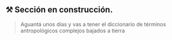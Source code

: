 <!--
.. title: Diccionario para la Tia Marta y el Tio Raul
.. slug: diccionario
.. date: 2024-09-07 10:52:05 UTC-03:00
.. tags:
.. category:
.. link:
.. description:
.. type: text
-->

## ⚒️ Sección en construcción.

> Aguantá unos días y vas a tener el diccionario de términos antropológicos complejos bajados a tierra
